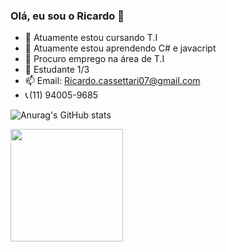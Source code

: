 ### Olá, eu sou o Ricardo 👋


- 🔭 Atuamente estou cursando T.I
- 🌱 Atuamente estou aprendendo C# e javacript
- 👯 Procuro emprego na área de T.I
- 💬 Estudante 1/3
- 📫 Email: Ricardo.cassettari07@gmail.com
- 📞 (11) 94005-9685

![Anurag's GitHub stats](https://github-readme-stats.vercel.app/api?username=Rickanjo&theme=transparent&show_icons=true)

 <img height="180em" src="https://github-readme-stats.vercel.app/api/top-langs/?username=Rickanjo&layout=compact&langs_count=6&theme=tokyonight"/>
